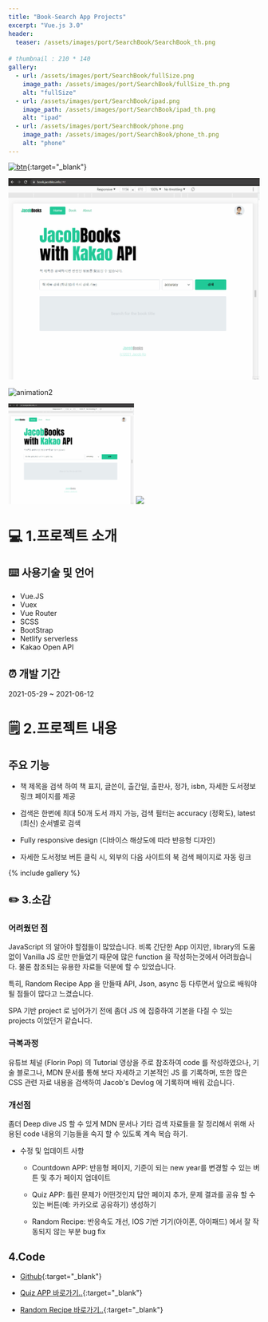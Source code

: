 ```yaml
---
title: "Book-Search App Projects"
excerpt: "Vue.js 3.0"
header:
  teaser: /assets/images/port/SearchBook/SearchBook_th.png

# thumbnail : 210 * 140
gallery:
  - url: /assets/images/port/SearchBook/fullSize.png
    image_path: /assets/images/port/SearchBook/fullSize_th.png
    alt: "fullSize"
  - url: /assets/images/port/SearchBook/ipad.png
    image_path: /assets/images/port/SearchBook/ipad_th.png
    alt: "ipad"
  - url: /assets/images/port/SearchBook/phone.png
    image_path: /assets/images/port/SearchBook/phone_th.png
    alt: "phone"
---
```



[![btn](https://user-images.githubusercontent.com/28912774/118504277-55440380-b766-11eb-8730-3d6978b073c4.png)](https://book.jacobko.info/){:target="\_blank"}



![animation1](https://github.com/jacobkosmart/jacobkosmart.github.io/blob/b926232574b4def767a787a7ae5492cc5a9ed25f/assets/images/port/SearchBook/Animation1.gif)

![animation2](https://github.com/jacobkosmart/jacobkosmart.github.io/blob/b926232574b4def767a787a7ae5492cc5a9ed25f/assets/images/port/SearchBook/Animation2.gif)

<img src = "https://github.com/jacobkosmart/jacobkosmart.github.io/blob/b926232574b4def767a787a7ae5492cc5a9ed25f/assets/images/port/SearchBook/Animation1.gif" width ="50%" /> 
<img src = "https://github.com/jacobkosmart/jacobkosmart.github.io/blob/b926232574b4def767a787a7ae5492cc5a9ed25f/assets/images/port/SearchBook/Animation2.gif" width ="50%" />


# 💻 1.프로젝트 소개

## ⌨️ 사용기술 및 언어

- Vue.JS
- Vuex
- Vue Router
- SCSS
- BootStrap
- Netlify serverless
- Kakao Open API

## ⏰ 개발 기간

2021-05-29 ~ 2021-06-12


# 🗒 2.프로젝트 내용

## 주요 기능

- 책 제목을 검색 하여 책 표지, 글쓴이, 출간일, 출판사, 정가, isbn, 자세한 도서정보 링크 페이지를 제공

- 검색은 한번에 최대 50개 도서 까지 가능, 검색 필터는 accuracy (정확도), latest (최신) 순서별로 검색 

- Fully responsive design (디바이스 해상도에 따라 반응형 디자인) 

- 자세한 도서정보 버튼 클릭 시, 외부의 다음 사이트의 북 검색 페이지로 자동 링크 


{% include gallery %}


## ✏️ 3.소감

### 어려웠던 점

JavaScript 의 알아야 할점들이 많았습니다. 비록 간단한 App 이지만, library의 도움없이 Vanilla JS 로만 만들었기 때문에 많은 function 을 작성하는것에서 어려웠습니다. 물론 참조되는 유용한 자료들 덕분에 할 수 있었습니다.

특히, Random Recipe App 을 만들때 API, Json, async 등 다루면서 앞으로 배워야될 점들이 많다고 느겼습니다.

SPA 기반 project 로 넘어가기 전에 좀더 JS 에 집중하여 기본을 다질 수 있는 projects 이었던거 같습니다.

### 극복과정

유튜브 체널 (Florin Pop) 의 Tutorial 영상을 주로 참조하여 code 를 작성하였으나, 기술 블로그나, MDN 문서를 통해 보다 자세하고 기본적인 JS 를 기록하며, 또한 많은 CSS 관련 자료 내용을 검색하여 Jacob's Devlog 에 기록하며 배워 갔습니다.


### 개선점

좀더 Deep dive JS 할 수 있게 MDN 문서나 기타 검색 자료들을 잘 정리해서 위해 사용된 code 내용의 기능들을 숙지 할 수 있도록 계속 복습 하기.

- 수정 및 업데이트 사항

  - Countdown APP: 반응형 페이지, 기준이 되는 new year를 변경할 수 있는 버튼 및 추가 페이지 업데이트

  - Quiz APP: 틀린 문제가 어떤것인지 답안 페이지 추가, 문제 결과를 공유 할 수 있는 버튼(예: 카카오로 공유하기) 생성하기

  - Random Recipe: 반응속도 개선, IOS 기반 기기(아이폰, 아이패드) 에서 잘 작동되지 않는 부분 bug fix

## 4.Code

- [Github](https://github.com/jacobkosmart/12.June.21_SearchBookApp_VueJS){:target="\_blank"}

- [Quiz APP 바로가기..](https://github.com/jacobkosmart/24.May.21_QuizApp_Vanilla-JS){:target="\_blank"}

- [Random Recipe 바로가기..](https://github.com/jacobkosmart/28.May.21_randomRecipe_Vanilla-JS){:target="\_blank"}


